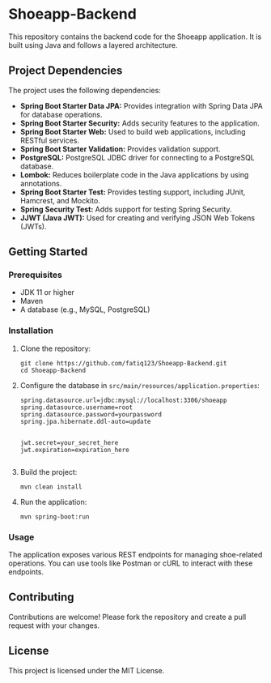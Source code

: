 <h1>Shoeapp-Backend</h1>

<p>This repository contains the backend code for the Shoeapp application. It is built using Java and follows a layered architecture.</p>


<h2>Project Dependencies</h2>

<p>The project uses the following dependencies:</p>

<ul>
  <li><strong>Spring Boot Starter Data JPA:</strong> Provides integration with Spring Data JPA for database operations.</li>
  <li><strong>Spring Boot Starter Security:</strong> Adds security features to the application.</li>
  <li><strong>Spring Boot Starter Web:</strong> Used to build web applications, including RESTful services.</li>
  <li><strong>Spring Boot Starter Validation:</strong> Provides validation support.</li>
  <li><strong>PostgreSQL:</strong> PostgreSQL JDBC driver for connecting to a PostgreSQL database.</li>
  <li><strong>Lombok:</strong> Reduces boilerplate code in the Java applications by using annotations.</li>
  <li><strong>Spring Boot Starter Test:</strong> Provides testing support, including JUnit, Hamcrest, and Mockito.</li>
  <li><strong>Spring Security Test:</strong> Adds support for testing Spring Security.</li>
  <li><strong>JJWT (Java JWT):</strong> Used for creating and verifying JSON Web Tokens (JWTs).</li>
</ul>



<h2>Getting Started</h2>

<h3>Prerequisites</h3>
<ul>
  <li>JDK 11 or higher</li>
  <li>Maven</li>
  <li>A database (e.g., MySQL, PostgreSQL)</li>
</ul>

<h3>Installation</h3>
<ol>
  <li>Clone the repository:
    <pre><code>git clone https://github.com/fatiq123/Shoeapp-Backend.git
cd Shoeapp-Backend</code></pre>
  </li>
  <li>Configure the database in <code>src/main/resources/application.properties</code>:
    <pre><code>spring.datasource.url=jdbc:mysql://localhost:3306/shoeapp
spring.datasource.username=root
spring.datasource.password=yourpassword
spring.jpa.hibernate.ddl-auto=update
      
jwt.secret=your_secret_here
jwt.expiration=expiration_here</code></pre>
  </li>
  <li>Build the project:
    <pre><code>mvn clean install</code></pre>
  </li>
  <li>Run the application:
    <pre><code>mvn spring-boot:run</code></pre>
  </li>
</ol>

<h3>Usage</h3>
<p>The application exposes various REST endpoints for managing shoe-related operations. You can use tools like Postman or cURL to interact with these endpoints.</p>

<h2>Contributing</h2>
<p>Contributions are welcome! Please fork the repository and create a pull request with your changes.</p>

<h2>License</h2>
<p>This project is licensed under the MIT License.</p>
